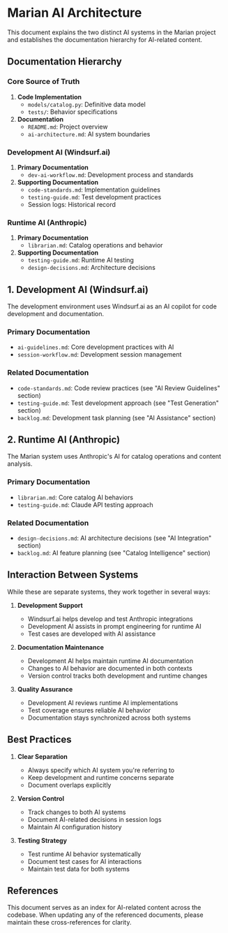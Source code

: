 # Marian AI Architecture

This document explains the two distinct AI systems in the Marian project and establishes the documentation hierarchy for AI-related content.

## Documentation Hierarchy

### Core Source of Truth
1. **Code Implementation**
   - `models/catalog.py`: Definitive data model
   - `tests/`: Behavior specifications
2. **Documentation**
   - `README.md`: Project overview
   - `ai-architecture.md`: AI system boundaries

### Development AI (Windsurf.ai)
1. **Primary Documentation**
   - `dev-ai-workflow.md`: Development process and standards
2. **Supporting Documentation**
   - `code-standards.md`: Implementation guidelines
   - `testing-guide.md`: Test development practices
   - Session logs: Historical record

### Runtime AI (Anthropic)
1. **Primary Documentation**
   - `librarian.md`: Catalog operations and behavior
2. **Supporting Documentation**
   - `testing-guide.md`: Runtime AI testing
   - `design-decisions.md`: Architecture decisions

## 1. Development AI (Windsurf.ai)

The development environment uses Windsurf.ai as an AI copilot for code development and documentation.

### Primary Documentation
- `ai-guidelines.md`: Core development practices with AI
- `session-workflow.md`: Development session management

### Related Documentation
- `code-standards.md`: Code review practices (see "AI Review Guidelines" section)
- `testing-guide.md`: Test development approach (see "Test Generation" section)
- `backlog.md`: Development task planning (see "AI Assistance" section)

## 2. Runtime AI (Anthropic)

The Marian system uses Anthropic's AI for catalog operations and content analysis.

### Primary Documentation
- `librarian.md`: Core catalog AI behaviors
- `testing-guide.md`: Claude API testing approach

### Related Documentation
- `design-decisions.md`: AI architecture decisions (see "AI Integration" section)
- `backlog.md`: AI feature planning (see "Catalog Intelligence" section)

## Interaction Between Systems

While these are separate systems, they work together in several ways:

1. **Development Support**
   - Windsurf.ai helps develop and test Anthropic integrations
   - Development AI assists in prompt engineering for runtime AI
   - Test cases are developed with AI assistance

2. **Documentation Maintenance**
   - Development AI helps maintain runtime AI documentation
   - Changes to AI behavior are documented in both contexts
   - Version control tracks both development and runtime changes

3. **Quality Assurance**
   - Development AI reviews runtime AI implementations
   - Test coverage ensures reliable AI behavior
   - Documentation stays synchronized across both systems

## Best Practices

1. **Clear Separation**
   - Always specify which AI system you're referring to
   - Keep development and runtime concerns separate
   - Document overlaps explicitly

2. **Version Control**
   - Track changes to both AI systems
   - Document AI-related decisions in session logs
   - Maintain AI configuration history

3. **Testing Strategy**
   - Test runtime AI behavior systematically
   - Document test cases for AI interactions
   - Maintain test data for both systems

## References

This document serves as an index for AI-related content across the codebase. When updating any of the referenced documents, please maintain these cross-references for clarity.
